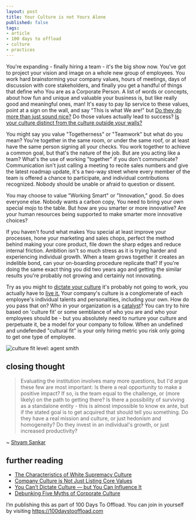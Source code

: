 ```yaml
---
layout: post
title: Your Culture is not Yours Alone
published: false
tags:
- article
- 100 days to offload
- culture
- practices
---
```


You're expanding - finally hiring a team - it's the big show now. You've got
to project your vision and image on a whole new group of employees.<!--more--> You work
hard brainstorming your company values, hours of meetings, days of discussion
with core stakeholders, and finally you get a handful of things that define who
You are as a Corporate Person. A list of words or concepts, about how fun and
unique and valuable your business is, but like really good and meaningful ones,
man! It's easy to pay lip service to these values, point at a sign on the
wall, and say "This is what We are!" but [Do they do more than just sound
nice?][1] Do those values actually lead to success? [Is your culture distinct
from the culture outside your walls?][5]

<div id="values"></div>

You might say you value "Togetherness" or "Teamwork" but what do you mean?
You're together in the same room, or under the same roof, or at least have the
same person signing all your checks. You work together to achieve a common goal,
but that's the nature of the job. But are you acting like a team? What's the use
of working "together" if you don't communicate? Communication isn't just calling
a meeting to recite sales numbers and give the latest roadmap update, it's a
two-way street where every member of the team is offered a chance to
participate, and individual contributions recognized. Nobody should be unable or
afraid to question or dissent.

You may choose to value "Working Smart" or "Innovation," good. So does everyone
else. Nobody wants a carbon copy, You need to bring your own special mojo to
the table. But how are you smarter or more innovative? Are your human
resources being supported to make smarter more innovative choices?

If you haven't found what makes You special at least improve your processes,
hone your marketing and sales chops, perfect the method behind making your core
product, file down the sharp edges and reduce internal friction. Ambition isn't
so much stress as it is trying harder and experiencing individual growth. When
a team grows together it creates an indelible bond, can your on-boarding
procedure replicate that? If you're doing the same exact thing you did two years
ago and getting the similar results you're probably not growing and certainly not
innovating.

Try as you might to [dictate your culture][2] it's probably not going to work,
you actually have to [live it.][3]  Your company's culture is a conglomerate
of each employee's individual talents and personalities, including your own.
How do you pass that on? Who in your organization is a [catalyst][6]? You can
try to hire based on 'culture fit' or some semblance of who you are and who
your employees should be - but you absolutely need to nurture your culture and
perpetuate it, be a model for your company to follow. When an undefined and
undefended "cultural fit" is your only hiring metric you risk only going to get
one type of employee.

![culture fit level: agent smith](https://i.imgur.com/dNAH1KZ.gif)

## closing thought

> Evaluating the institution involves many more questions, but I'd argue these
> few are most important: Is there a real opportunity to make a positive
> impact? If so, is the team equal to the challenge, or (more likely) on the
> path to getting there? Is there a possibility of surviving as a standalone
> entity - this is almost impossible to know ex ante, but if the stated goal is
> to get acquired that should tell you something. Do they have a real mission
> and culture, or just hedonism and homogeneity? Do they invest in an
> individual's growth, or just increased productivity?

~ [Shyam Sankar][4]


## further reading

- [The Characteristics of White Supremacy Culture][5]
- [Company Culture is Not Just Listing Core Values][1]
- [You Can’t Dictate Culture — but You Can Influence It][2]
- [Debunking Five Myths of Corporate Culture][3]

[1]: https://thecontextofthings.com/2016/02/04/company-culture-is-not-just-listing-core-values/
[2]: https://hbr.org/2011/06/you-cant-dictate-culture-but-y
[3]: http://adage.com/article/agency-viewpoint/debunking-myths-corporate-culture/305166/
[4]: https://shyamsankar.com/dont-let-techno-hedonism-waste-your-potential
[5]: https://www.showingupforracialjustice.org/white-supremacy-culture-characteristics.html
[6]: https://freenode.net/catalysts


<!---
http://www.usatoday.com/story/news/nation/2015/04/16/army-survey-morale/24897455/
http://www.microsoft.com/en-us/about
http://www.amazon.com/Values-Careers-Homepage/b?ie=UTF8&node=239365011
http://www.google.com/about/company/philosophy/
http://www.dorisandbertie.com/goodcopybadcopy/2011/05/25/how-not-to-write-your-companys-core-values/
http://money.usnews.com/money/blogs/outside-voices-careers/2012/01/17/how-to-spot-bad-company-culture-
http://www.forbes.com/sites/erikaandersen/2012/12/05/bad-company-culture-heres-what-to-do/
https://www.showingupforracialjustice.org/white-supremacy-culture-characteristics.html
--->


<!--- script>
var allvalues = [
"Integrity",
"Boldness",
"Honesty",
"Trust",
"Accountability",
"Commitment to Customers",
"Passion",
"Fun",
"Humility",
"Continuous Learning",
"Ownership",
"Constant Improvement",
"Leadership",
"Diversity",
"Innovation",
"Quality",
"Teamwork",
"Simplicity",
"Stewardship",
"The Best People",
"Client Value Creation",
"One Global Network",
"Respect for the Individual",
"Integrity",
"Customer Commitment",
"Quality",
"Integrity",
"Teamwork",
"Respect for People",
"Good Citizenship",
"A Will to Win",
"Personal Accountability",
"Focus on impact",
"Move fast",
"Be bold",
"Be open",
"Build social value",
"We believe in people",
"We are one team",
"Straightforward and open-minded",
"Keep it simple",
"Entrepreneurial spirit",
"Constant improvement",
"Cost-consciousness",
];
(function Values() {
  let values = document.getElementById("values");
  let list = document.createElement('ul');
  let currentvalues = allvalues.sort(() => Math.round(Math.random())).slice(0,5);
  for (let v in currentvalues) {
   let li = document.createElement('li');
   li.innerHTML = currentvalues[v];
   list.appendChild(li);
  }
  values.replaceChildren(list);
  setTimeout(Values, 5000);
})();

</script --->

I’m publishing this as part of 100 Days To Offload. You can join in yourself by
visiting <https://100daystooffload.com>
